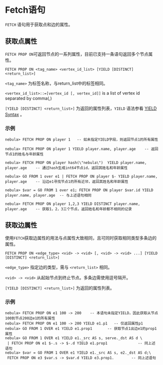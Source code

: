 # Fetch语句

`FETCH` 语句用于获取点和边的属性。

## 获取点属性

`FETCH PROP ON`可返回节点的一系列属性，目前已支持一条语句返回多个节点属性。

```
FETCH PROP ON <tag_name> <vertex_id_list> [YIELD [DISTINCT] <return_list>]
```

`<tag_name>` 为标签名称，与return_list中的标签相同。

`<vertex_id_list>::=[vertex_id [, vertex_id]]` is a list of vertex id separated by comma(,)

`[YIELD [DISTINCT] <return_list>]` 为返回的属性列表，`YIELD` 语法参看 [YIELD Syntax](yield-syntax.md) 。

### 示例

```
nebula> FETCH PROP ON player 1   -- 如未指定YIELD字段，则返回节点1的所有属性

nebula> FETCH PROP ON player 1 YIELD player.name, player.age    -- 返回节点1的姓名与年龄属性

nebula> FETCH PROP ON player hash(\"nebula\")  YIELD player.name, player.age    -- 通过hash生成int64节点id，返回其姓名和年龄属性

nebula> GO FROM 1 over e1 | FETCH PROP ON player $- YIELD player.name, player.age    -- 沿边e1寻找节点1的所有近邻，返回其姓名和年龄属性

nebula> $var = GO FROM 1 over e1; FETCH PROP ON player $var.id YIELD player.name, player.age  -- 与上述语句相同

nebula> FETCH PROP ON player 1,2,3 YIELD DISTINCT player.name, player.age    -- 获取1，2，3三个节点，返回姓名和年龄都不相同的记录
```

## 获取边属性

使用`FETCH`获取边属性的用法与点属性大致相同，且可同时获取相同类型多条边的属性。

```
FETCH PROP ON <edge_type> <vid> -> <vid> [, <vid> -> <vid> ...] [YIELD [DISTINCT] <return_list>]
```

`<edge_type>` 指定边的类型，需与 `<return_list>` 相同。

`<vid> -> <vid>` 从起始节点到终止节点。多条边需使用逗号隔开。

`[YIELD [DISTINCT] <return_list>]` 为返回的属性列表。

### 示例

```
nebula> FETCH PROP ON e1 100 -> 200    -- 本语句未指定YIELD，因此获取从节点100到节点200边e1的所有属性
nebula> FETCH PROP ON e1 100 -> 200 YIELD e1.p1   -- 仅返回属性p1
nebula> GO FROM 1 OVER e1 YIELD e1.prop1       -- 获取节点1出边e1的prop1属性
nebula> GO FROM 1 OVER e1 YIELD e1._src AS s, serve._dst AS d \
 | FETCH PROP ON e1 $-.s -> $-.d YIELD e1.prop1              -- 同上述语句
nebula> $var = GO FROM 1 OVER e1 YIELD e1._src AS s, e2._dst AS d;\
 FETCH PROP ON e3 $var.s -> $var.d YIELD e3.prop1.        -- 同上述语句
```
